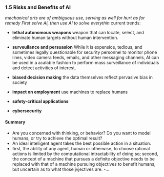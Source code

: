 ### 1.5 Risks and Benefits of AI
_mechanical arts are of ambiguous use, serving as well for hurt as for remedy_
_First solve AI, then use AI to solve everythin_
current trends:
- **lethal autonomous weapons**
  weapon that can locate, select, and eliminate human targets without human intervention.

- **surveullance and persuasion**
  While it is expensice, tedious, and sometimes legally questionable for security personnel to monitor phone lines, video camera feeds, emails, and other messaging channels, AI can be used in a acalable fashion to perform mass surveillance of individuals and detect activities of interest.

- **biased decision making**
  the data themselves reflect pervasive bias in society

- **impact on employment**
  use machines to replace humans

- **safety-critical applications**
  
- **cybersecurity**


#### Summary

- Are you concerned with thinking, or behavior? Do you want to model humans, or try to achieve rhe optimal result?
- An ideal intelligent agent takes the best possible action in a situation.
- first, the ability of any agent, human or otherwise, to choose rational actions is limited by the computational intractability of doing so; second, the concept of a machine that pursues a definite objective needs to be replaced with that of a machine pursuing objectives to benefit humans, but uncertain as to what those jvjectives are.
-...
  

